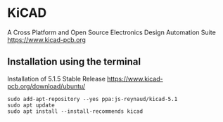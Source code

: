# KiCAD
A Cross Platform and Open Source Electronics Design Automation Suite
https://www.kicad-pcb.org


## Installation using the terminal
Installation of 5.1.5 Stable Release
https://www.kicad-pcb.org/download/ubuntu/

```
sudo add-apt-repository --yes ppa:js-reynaud/kicad-5.1
sudo apt update
sudo apt install --install-recommends kicad
```
